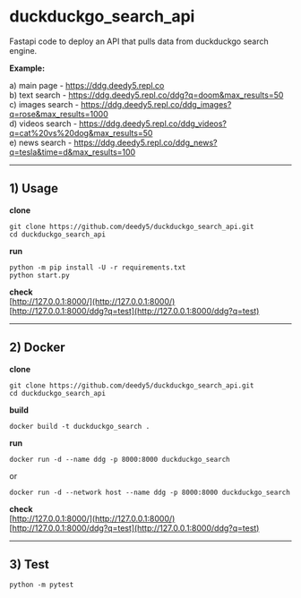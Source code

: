 #  duckduckgo_search_api

Fastapi code to deploy an API that pulls data from duckduckgo search engine.

**Example:**

a) main page - https://ddg.deedy5.repl.co </br>
b) text search - https://ddg.deedy5.repl.co/ddg?q=doom&max_results=50 </br>
c) images search - https://ddg.deedy5.repl.co/ddg_images?q=rose&max_results=1000 </br>
d) videos search - https://ddg.deedy5.repl.co/ddg_videos?q=cat%20vs%20dog&max_results=50 </br>
e) news search - https://ddg.deedy5.repl.co/ddg_news?q=tesla&time=d&max_results=100
___
## 1) Usage
**clone**
```python3
git clone https://github.com/deedy5/duckduckgo_search_api.git
cd duckduckgo_search_api
```
**run**
```python3
python -m pip install -U -r requirements.txt
python start.py
```

**check**</br>
[http://127.0.0.1:8000/](http://127.0.0.1:8000/)</br>
[http://127.0.0.1:8000/ddg?q=test](http://127.0.0.1:8000/ddg?q=test)

___
## 2) Docker
**clone**
```python3
git clone https://github.com/deedy5/duckduckgo_search_api.git
cd duckduckgo_search_api
```

**build**
```python3
docker build -t duckduckgo_search .
```

**run**
```python3
docker run -d --name ddg -p 8000:8000 duckduckgo_search
```
or
```python3
docker run -d --network host --name ddg -p 8000:8000 duckduckgo_search
```

**check**</br>
[http://127.0.0.1:8000/](http://127.0.0.1:8000/)</br>
[http://127.0.0.1:8000/ddg?q=test](http://127.0.0.1:8000/ddg?q=test)

___

## 3) Test
```python3
python -m pytest
```
